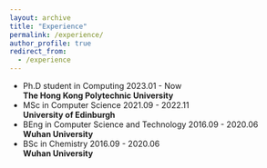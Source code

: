 ```yaml
---
layout: archive
title: "Experience"
permalink: /experience/
author_profile: true
redirect_from:
  - /experience
---
```


<ul class="timeline">
    <li>
      <div class="direction-l">
        <div class="flag-wrapper">
          <span class="flag">Ph.D student in Computing</span>
          <span class="time-wrapper"><span class="time">2023.01 - Now</span></span>
        </div>
        <div class="desc"><b>The Hong Kong Polytechnic University</b></div>
      </div>
    </li>
    <li>
      <div class="direction-r">
        <div class="flag-wrapper">
          <span class="flag">MSc in Computer Science</span>
          <span class="time-wrapper"><span class="time">2021.09 - 2022.11</span></span>
        </div>
          <div class="desc"><b>University of Edinburgh</b> 
            </div>
      </div>
    </li>
    <li>
      <div class="direction-r">
        <div class="flag-wrapper">
          <span class="flag">BEng in Computer Science and Technology</span>
          <span class="time-wrapper"><span class="time">2016.09 - 2020.06</span></span>
        </div>
          <div class="desc"><b>Wuhan University</b> 
            </div>
      </div>
    </li>
    <li>
      <div class="direction-l">
        <div class="flag-wrapper">
          <span class="flag">BSc in Chemistry</span>
          <span class="time-wrapper"><span class="time">2016.09 - 2020.06</span></span>
        </div>
        <div class="desc"><b>Wuhan University</b> </div>
      </div>
    </li>
</ul>
